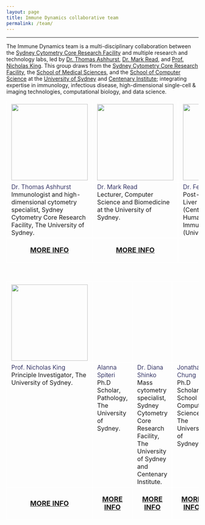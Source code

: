 ```yaml
---
layout: page
title: Immune Dynamics collaborative team
permalink: /team/
---
```


---

The Immune Dynamics team is a multi-disciplinary collaboration between the [Sydney Cytometry Core Research Facility](https://sydneycytometry.org.au/) and multiple research and technology labs, led by [Dr. Thomas Ashhurst](https://immunedynamics.github.io/thomas-ashhurst/), [Dr. Mark Read](https://immunedynamics.github.io/mark-read/), and [Prof. Nicholas King](https://immunedynamics.github.io/nicholas-king/). This group draws from the [Sydney Cytometry Core Research Facility](https://sydneycytometry.org.au/), the [School of Medical Sciences](https://www.sydney.edu.au/medicine-health/schools/school-of-medical-sciences.html), and the [School of Computer Science](https://www.sydney.edu.au/engineering/schools/school-of-computer-science.html) at the [University of Sydney](https://www.sydney.edu.au/) and [Centenary Institute](https://www.centenary.org.au/); integrating expertise in immunology, infectious disease, high-dimensional single-cell & imaging technologies, computational biology, and data science.

<!-- TOM - MARK - FELIX - GIVANNA --> 

<table class="table gmisc_table">
  <tbody>
<!-- FIRST ROW: TITLE --> 
<!-- THIRD ROW: Image --> 
    <tr>
      <td style="padding-left:.75em;padding-right:.75em;width:25%; border-left:1px solid #FFFFFF;border-top:1px solid #FFFFFF;border-bottom:1px solid #FFFFFF;border-right:1px solid #FFFFFF;vertical-align:top">
        <a href="https://immunedynamics.github.io/thomas-ashhurst/">
          <img height = "200px" src="https://raw.githubusercontent.com/tomashhurst/tomashhurst.github.io/master/images/TA%20cropped.jpg" style="padding-top: 5px">
        </a>
      </td>
      <td style="padding-left:.75em;padding-right:.75em;width:25%; border-left:1px solid #FFFFFF;border-top:1px solid #FFFFFF;border-bottom:1px solid #FFFFFF;border-right:1px solid #FFFFFF;vertical-align:top">
        <a href="https://immunedynamics.github.io/mark-read/">
            <img height = "200px" src="https://avatars.githubusercontent.com/u/35902776?s=400&u=d9b68e6896dd4db66362f284e1cd1e7110b74868&v=4" style="padding-top: 5px">
        </a>
      </td>
      <td style="padding-left:.75em;padding-right:.75em;width:25%; border-left:1px solid #FFFFFF;border-top:1px solid #FFFFFF;border-bottom:1px solid #FFFFFF;border-right:1px solid #FFFFFF;vertical-align:top">
        <a href="https://immunedynamics.github.io/felix-marsh-wakefield/">
            <img height = "200px" src="https://ca.slack-edge.com/TLYFBANH2-UM1JA0BC5-69f86dacaa11-512" style="padding-top: 5px">
        </a>
      </td>
      <td style="padding-left:.75em;padding-right:.75em;width:25%; border-left:1px solid #FFFFFF;border-top:1px solid #FFFFFF;border-bottom:1px solid #FFFFFF;border-right:1px solid #FFFFFF;vertical-align:top">
        <a href="https://immunedynamics.github.io/givanna-putri/">
            <img height = "200px" src="https://avatars.githubusercontent.com/u/5366317?s=460&u=ac0322d285310461de6ad2a4b938252b6ea2d948&v=4" style="padding-top: 5px">
        </a>
      </td>
    </tr>
<!-- FOURTH ROW: Description --> 
      <tr>
        <td style="padding-left:.75em;padding-right:.75em;width:25%; border-left:1px solid #FFFFFF;border-top:1px solid #FAFAFA;border-bottom:1px solid #FFFFFF;border-right:1px solid #FFFFFF;text-align:left; vertical-align:top">
          <div style="text-align:left;font-size:16px;font-weight:350;color:#00003f">Dr. Thomas Ashhurst
          </div>
            Immunologist and high-dimensional cytometry specialist, Sydney Cytometry Core Research Facility, The University of Sydney.
        </td>
        <td style="padding-left:.75em;padding-right:.75em;width:25%; border-left:1px solid #FFFFFF;border-top:1px solid #FFFFFF;border-bottom:1px solid #FFFFFF;border-right:1px solid #FFFFFF;text-align:left; vertical-align:top">
          <div style="text-align:left;font-size:16px;font-weight:350;color:#00003f">Dr. Mark Read
          </div>
          Lecturer, Computer Science and Biomedicine at the University of Sydney.
        </td>
        <td style="padding-left:.75em;padding-right:.75em;width:25%; border-left:1px solid FFFFFF000;border-top:1px solid #FFFFFF;border-bottom:1px solid #FFFFFF;border-right:1px solid FFFFFF000;text-align:left; vertical-align:top"> 
          <div style="text-align:left;font-size:16px;font-weight:350;color:#00003f">Dr. Felix Marsh-Wakefield
          </div>
          Post-doctoral researcher, Liver Injury & Cancer (Centenary Institute) and Human Cancer & Viral Immunology Laboratory (University of Sydney).
        </td>
        <td style="padding-left:.75em;padding-right:.75em;width:25%; border-left:1px solid #FFFFFF;border-top:1px solid #FFFFFF;border-bottom:1px solid #FFFFFF;border-right:1px solid #FFFFFF;text-align:left; vertical-align:top"> 
          <div style="text-align:left;font-size:16px;font-weight:350;color:#00003f">Givanna Putri
          </div>
            PhD scholar, School of Computer Science at The University of Sydney. 
        </td>
     </tr>
<!-- FIFTH ROW: Go to page --> 
      <tr>
          <td style="padding-left:.75em;padding-right:.75em;width:25%; border-left:1px solid #FFFFFF;border-top:1px solid #FFFFFF;border-bottom:1px solid #FFFFFF;border-right:1px solid #FFFFFF;text-align:center; vertical-align:middle">
              <div style="text-align:center;font-size:large;font-weight:700;">
                  <p style="color:#00003f">
                      <a href="https://immunedynamics.github.io/thomas-ashhurst/"><b><span style="font-size: 18px">MORE INFO</span></b></a>
                  </p>
              </div>
          </td>
          <td style="padding-left:.75em;padding-right:.75em;width:25%; border-left:1px solid #FFFFFF;border-top:1px solid #FFFFFF;border-bottom:1px solid #FFFFFF;border-right:1px solid #FFFFFF;text-align:center; vertical-align:middle">
              <div style="text-align:center;font-size:large;font-weight:700;">
                  <p style="color:#00003f">
                      <a href="https://immunedynamics.github.io/mark-read/"><b><span style="font-size: 18px">MORE INFO</span></b></a>
                  </p>
              </div>
          </td>
          <td style="padding-left:.75em;padding-right:.75em;width:25%; border-left:1px solid #FFFFFF;border-top:1px solid #FFFFFF;border-bottom:1px solid #FFFFFF;border-right:1px solid #FFFFFF;text-align:center; vertical-align:middle">
              <div style="text-align:center;font-size:large;font-weight:700;">
                  <p style="color:#00003f">
                      <a href="https://immunedynamics.github.io/felix-marsh-wakefield/"><b><span style="font-size: 18px">MORE INFO</span></b></a>
                  </p>
              </div>
          </td>
          <td style="padding-left:.75em;padding-right:.75em;width:25%; border-left:1px solid #FFFFFF;border-top:1px solid #FFFFFF;border-bottom:1px solid #FFFFFF;border-right:1px solid #FFFFFF;text-align:center; vertical-align:middle">
              <div style="text-align:center;font-size:large;font-weight:700;">
                  <p style="color:#00003f">
                      <a href="https://immunedynamics.github.io/givanna-putri/"><b><span style="font-size: 18px">MORE INFO</span></b></a>
                  </p>
              </div>
          </td>
      </tr>
    </tbody>
</table>

<br />

<!-- DIANA - ALANNA - ADRIAN - NICK --> 

<table class="table gmisc_table">
  <tbody>
<!-- FIRST ROW: TITLE --> 
<!-- THIRD ROW: Image --> 
    <tr>
      <td style="padding-left:.75em;padding-right:.75em;width:25%; border-left:1px solid #FFFFFF;border-top:1px solid #FFFFFF;border-bottom:1px solid #FFFFFF;border-right:1px solid #FFFFFF;vertical-align:top">
                <a href="https://immunedynamics.github.io/nicholas-king/">
          <img height = "200px" src="https://www.sydney.edu.au/research/opportunities/images/supervisors/KingN.jpg?1205985788" style="padding-top: 5px">
        </a>
      </td>
      <td style="padding-left:.75em;padding-right:.75em;width:25%; border-left:1px solid #FFFFFF;border-top:1px solid #FFFFFF;border-bottom:1px solid #FFFFFF;border-right:1px solid #FFFFFF;vertical-align:top">
        <a href="https://immunedynamics.github.io/alanna-spiteri/">
      </td>
      <td style="padding-left:.75em;padding-right:.75em;width:25%; border-left:1px solid #FFFFFF;border-top:1px solid #FFFFFF;border-bottom:1px solid #FFFFFF;border-right:1px solid #FFFFFF;vertical-align:top">
        <a href="https://immunedynamics.github.io/diana-shinko/">
      </td>
      <td style="padding-left:.75em;padding-right:.75em;width:25%; border-left:1px solid #FFFFFF;border-top:1px solid #FFFFFF;border-bottom:1px solid #FFFFFF;border-right:1px solid #FFFFFF;vertical-align:top">
        <a href="https://immunedynamics.github.io/jonathan-chung/">
      </td>
    </tr>
<!-- FOURTH ROW: Description --> 
      <tr>
        <td style="padding-left:.75em;padding-right:.75em;width:25%; border-left:1px solid #FFFFFF;border-top:1px solid #FAFAFA;border-bottom:1px solid #FFFFFF;border-right:1px solid #FFFFFF;text-align:left; vertical-align:top">
         <div style="text-align:left;font-size:16px;font-weight:350;color:#00003f">Prof. Nicholas King
         </div>
            Principle Investigator, The University of Sydney.
        </td>
        <td style="padding-left:.75em;padding-right:.75em;width:25%; border-left:1px solid #FFFFFF;border-top:1px solid #FFFFFF;border-bottom:1px solid #FFFFFF;border-right:1px solid #FFFFFF;text-align:left; vertical-align:top">
          <div style="text-align:left;font-size:16px;font-weight:350;color:#00003f">Alanna Spiteri
          </div>
            Ph.D Scholar, Pathology, The University of Sydney.
        </td>
        <td style="padding-left:.75em;padding-right:.75em;width:25%; border-left:1px solid FFFFFF000;border-top:1px solid #FFFFFF;border-bottom:1px solid #FFFFFF;border-right:1px solid FFFFFF000;text-align:left; vertical-align:top"> 
          <div style="text-align:left;font-size:16px;font-weight:350;color:#00003f">Dr. Diana Shinko
          </div>
            Mass cytometry specialist, Sydney Cytometry Core Research Facility, The University of Sydney and Centenary Institute.
        </td>
        <td style="padding-left:.75em;padding-right:.75em;width:25%; border-left:1px solid #FFFFFF;border-top:1px solid #FFFFFF;border-bottom:1px solid #FFFFFF;border-right:1px solid #FFFFFF;text-align:left; vertical-align:top"> 
          <div style="text-align:left;font-size:16px;font-weight:350;color:#00003f">Jonathan Chung
          </div>
            Ph.D Scholar, School of Computer Science, The University of Sydney.
        </td>
     </tr>
<!-- FIFTH ROW: Go to page --> 
      <tr>
          <td style="padding-left:.75em;padding-right:.75em;width:25%; border-left:1px solid #FFFFFF;border-top:1px solid #FFFFFF;border-bottom:1px solid #FFFFFF;border-right:1px solid #FFFFFF;text-align:center; vertical-align:middle">
              <div style="text-align:center;font-size:large;font-weight:700;">
                  <p style="color:#00003f">
                    <a href="https://immunedynamics.github.io/nicholas-king/"><b><span style="font-size: 18px">MORE INFO</span></b></a>
                  </p>
              </div>
          </td>
          <td style="padding-left:.75em;padding-right:.75em;width:25%; border-left:1px solid #FFFFFF;border-top:1px solid #FFFFFF;border-bottom:1px solid #FFFFFF;border-right:1px solid #FFFFFF;text-align:center; vertical-align:middle">
              <div style="text-align:center;font-size:large;font-weight:700;">
                  <p style="color:#00003f">
                    <a href="https://immunedynamics.github.io/alanna-spiteri/"><b><span style="font-size: 18px">MORE INFO</span></b></a>
                  </p>
              </div>
          </td>
          <td style="padding-left:.75em;padding-right:.75em;width:25%; border-left:1px solid #FFFFFF;border-top:1px solid #FFFFFF;border-bottom:1px solid #FFFFFF;border-right:1px solid #FFFFFF;text-align:center; vertical-align:middle">
              <div style="text-align:center;font-size:large;font-weight:700;">
                  <p style="color:#00003f">
                    <a href="https://immunedynamics.github.io/diana-shinko/"><b><span style="font-size: 18px">MORE INFO</span></b></a>
                  </p>
              </div>
          </td>
          <td style="padding-left:.75em;padding-right:.75em;width:25%; border-left:1px solid #FFFFFF;border-top:1px solid #FFFFFF;border-bottom:1px solid #FFFFFF;border-right:1px solid #FFFFFF;text-align:center; vertical-align:middle">
              <div style="text-align:center;font-size:large;font-weight:700;">
                  <p style="color:#00003f">
                    <a href="https://immunedynamics.github.io/jonathan-chung/"><b><span style="font-size: 18px">MORE INFO</span></b></a>
                  </p>
              </div>
          </td>
      </tr>
    </tbody>
</table>

<br />
